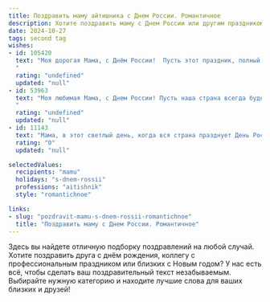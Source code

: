 ```yaml
---
title: Поздравить маму айтишника с Днем России. Романтичное
description: Хотите поздравить маму с Днем России или другим праздником? Наш ИИ создаст незабываемое поздравление, а вы обязательно выделитесь среди других.  
date: 2024-10-27
tags: second tag
wishes:
- id: 105420
  text: "Моя дорогая Мама, с Днём России!  Пусть этот праздник, полный света и гордости за нашу Родину, станет символом нашей сильной и нежной связи.  Ты – моя опора, мой тыл, мой вдохновитель,  и  любовь к тебе – это самая мощная программа,  работающая в моей системе,  дающая мне силы и тепло,  даже когда кажется, что сложнейший код жизни  дает сбой.  Пусть счастье твое будет безграничным, как просторы нашей страны, а любовь – вечной, как история России.  Я тебя безумно люблю!
  "
  rating: "undefined"
  updated: "null"
- id: 53963
  text: "Моя любимая Мама, с Днем России! Пусть наша страна всегда будет сильной и свободной, а ты, моя самая родная, -  счастливой и любимой.  Несмотря на то, что моя работа в IT иногда забирает меня в мир цифровых технологий, ты всегда остаешься моим самым светлым и важным ориентиром.  С праздником!
  "
  rating: "undefined"
  updated: "null"
- id: 11143
  text: "Мама, в этот светлый день, когда вся страна празднует День России, я хочу поздравить тебя с этим великим праздником. Ты всегда была для меня примером силы, любви и мудрости. Как айтишник, я ценю твою поддержку и понимание в моих технических странствиях. Пусть каждый день приносит тебе радость и здоровье, а наши сердца связаны не только цифровыми сетями, но и самыми теплыми чувствами. С Днем России, мама! Ты – моя Россия, моя опора и любовь."
  rating: "0"
  updated: "null"

selectedValues:
  recipients: "mamu"
  holidays: "s-dnem-rossii"
  professions: "aitishnik"
  style: "romantichnoe"

links:
- slug: "pozdravit-mamu-s-dnem-rossii-romantichnoe"
  title: "Поздравить маму с Днем России. Романтичное"
---
```


Здесь вы найдете отличную подборку поздравлений на любой случай. 
Хотите поздравить друга с днём рождения, коллегу с профессиональным праздником или близких с Новым годом? У нас есть всё, чтобы сделать ваш поздравительный текст незабываемым. Выбирайте нужную категорию и находите лучшие слова для ваших близких и друзей!
